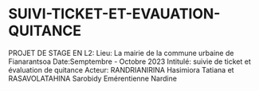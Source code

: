 # SUIVI-TICKET-ET-EVAUATION-QUITANCE
PROJET DE STAGE EN L2:
Lieu: La mairie de la commune urbaine de Fianarantsoa
Date:Semptembre - Octobre 2023
Intitulé: suivie de ticket et évaluation de quitance
Acteur: RANDRIANIRINA Hasimiora Tatiana et
        RASAVOLATAHINA Sarobidy Emérentienne Nardine
